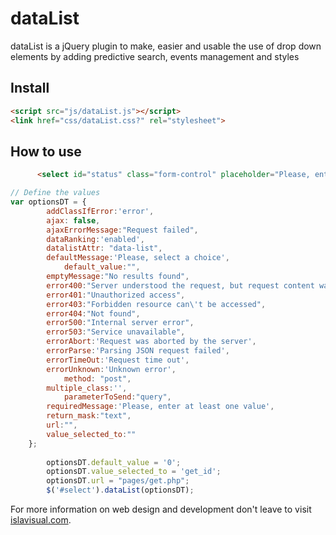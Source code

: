 # dataList
dataList is a jQuery plugin to make, easier and usable the use of drop down elements by adding predictive search, events management and styles 

Install
-------
```html
<script src="js/dataList.js"></script>
<link href="css/dataList.css?" rel="stylesheet">
```

How to use
----------
```html
      <select id="status" class="form-control" placeholder="Please, enter a choice"></select>
```
```javascript
// Define the values
var optionsDT = {
        addClassIfError:'error',
        ajax: false,
        ajaxErrorMessage:"Request failed",
        dataRanking:'enabled',
        datalistAttr: "data-list",
        defaultMessage:'Please, select a choice',
		    default_value:"",
        emptyMessage:"No results found",
        error400:"Server understood the request, but request content was invalid",
        error401:"Unauthorized access",
        error403:"Forbidden resource can\'t be accessed",
        error404:"Not found",
        error500:"Internal server error",
        error503:"Service unavailable",
        errorAbort:'Request was aborted by the server',
        errorParse:'Parsing JSON request failed',
        errorTimeOut:'Request time out',
        errorUnknown:'Unknown error',
		    method: "post",
        multiple_class:'',
		    parameterToSend:"query",
        requiredMessage:'Please, enter at least one value',
        return_mask:"text",
        url:"",
        value_selected_to:""
    };
    
        optionsDT.default_value = '0';
        optionsDT.value_selected_to = 'get_id';
        optionsDT.url = "pages/get.php";
        $('#select').dataList(optionsDT);
```

For more information on web design and development don't leave to visit <a target="_blank"  href="http://www.islavisual.com/articulos/desarrollo_web/">islavisual.com</a>.
